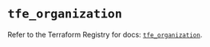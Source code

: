 # `tfe_organization`

Refer to the Terraform Registry for docs: [`tfe_organization`](https://registry.terraform.io/providers/hashicorp/tfe/0.66.0/docs/resources/organization).
